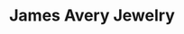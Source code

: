 ---
title: "James Avery Jewelry"
url: /san-antonio/james-avery-jewelry-farm-to-market-road-78/
shop: Schmuck
---